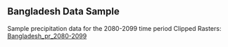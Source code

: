 ## Bangladesh Data Sample
Sample precipitation data for the 2080-2099 time period
Clipped Rasters: [Bangladesh_pr_2080-2099](https://drive.google.com/file/d/0B1_qZwH-TEzpbjNQOUlpREdDRVU/edit?usp=sharing)

